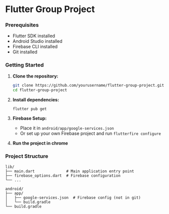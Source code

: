 # Flutter Group Project

### Prerequisites
- Flutter SDK installed
- Android Studio installed
- Firebase CLI installed
- Git installed

### Getting Started

1. **Clone the repository:**
   ```bash
   git clone https://github.com/yourusername/flutter-group-project.git
   cd flutter-group-project
   ```

2. **Install dependencies:**
   ```bash
   flutter pub get
   ```

3. **Firebase Setup:**
    - Place it in `android/app/google-services.json`
    - Or set up your own Firebase project and run `flutterfire configure`
4. **Run the project in chrome**

### Project Structure
```
lib/
├── main.dart              # Main application entry point
├── firebase_options.dart  # Firebase configuration
└── ...

android/
├── app/
│   ├── google-services.json  # Firebase config (not in git)
│   └── build.gradle
└── build.gradle
```
